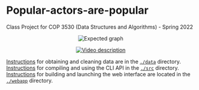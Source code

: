 # Popular-actors-are-popular
Class Project for COP 3530 (Data Structures and Algorithms) - Spring 2022

<center>

![Expected graph](https://user-images.githubusercontent.com/20332546/164106091-42025bdc-e77c-4bdd-ba7b-cf3787ebf3a9.png)

[![Video description](https://i9.ytimg.com/vi/ZIeclC4kcck/mq1.jpg?sqp=CPCthpMG&rs=AOn4CLDE6IZsMdKEJgaCTPuO67BlZ3KxPg)](https://youtu.be/ZIeclC4kcck)

</center>

[Instructions](/data/README.org) for obtaining and cleaning data are in the [`./data`](/data) directory.  
[Instructions](/src/README.md) for compiling and using the CLI API in the [`./src`](/src) directory.  
[Instructions](/webapp/README.md) for building and launching the web interface are located in the [`./webapp`](/webapp) directory.
